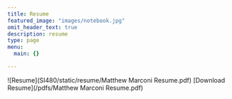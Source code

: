 ```yaml
---
title: Resume
featured_image: "images/notebook.jpg"
omit_header_text: true
description: resume
type: page
menu:
  main: {}

---
```


![Resume](SI480/static/resume/Matthew Marconi Resume.pdf)
[Download Resume](/pdfs/Matthew Marconi Resume.pdf)
<a href="Matthew Marconi Resume.pdf"></a>